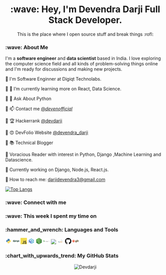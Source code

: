 <h1 align="center">
  :wave: Hey, I'm Devendra Darji Full Stack Developer.
</h1>
<p align="center">This is the place where I open source stuff and break things :rofl:</p>


<h3>
  :wave: About Me
</h3>

I'm a **software engineer** and **data scientist** based in India. I love exploring the computer science field and all kinds of problem-solving things online and I'm ready for discussions and making new projects.

:bookmark: I'm Software Enginner at Digiqt Technolabs.

:bookmark: :seedling: I’m currently learning more on React, Data Science.

:bookmark: :speech_balloon: Ask About Python

:bookmark: :mailbox: Contact me [@_devenofficial_](https://twitter.com/_devenofficial_)

:bookmark: :trophy: Hackerrank [@devdarji](https://www.hackerrank.com/devdarji) 

:bookmark: :heart_eyes: DevFolio Website [@devendra_darji](https://dev.to/devendra_darji)

:bookmark: :books: Technical Blogger

:bookmark: Voracious Reader with interest in Python, Django ,Machine Learning and Datascience. 

:bookmark: Currently working on Django, Node.js, React.js. 

:bookmark: How to reach me: darjidevendra3@gmail.com 



[![Top Langs](https://github-readme-stats.vercel.app/api/top-langs/?username=Devdarji&layout=compact&langs_count=8)](https://github.com/Devdarji)

<h3>
  :wave: Connect with me
</h3>
 
 <h3>
  :wave: This week I spent my time on
</h3>

 <h3>
  :hammer_and_wrench: Languages and Tools
</h3>

<code><img height="20" src="https://raw.githubusercontent.com/github/explore/80688e429a7d4ef2fca1e82350fe8e3517d3494d/topics/python/python.png"></code>
<code><img height="20" src="https://raw.githubusercontent.com/github/explore/80688e429a7d4ef2fca1e82350fe8e3517d3494d/topics/django/django.png"></code>
<code><img height="20" src="https://raw.githubusercontent.com/github/explore/80688e429a7d4ef2fca1e82350fe8e3517d3494d/topics/javascript/javascript.png"></code>
<code><img height="20" src="https://raw.githubusercontent.com/github/explore/5c058a388828bb5fde0bcafd4bc867b5bb3f26f3/topics/numpy/numpy.png"></code>
<code><img height="20" src="https://raw.githubusercontent.com/github/explore/80688e429a7d4ef2fca1e82350fe8e3517d3494d/topics/nodejs/nodejs.png"></code>
<code><img height="20" src="https://raw.githubusercontent.com/github/explore/80688e429a7d4ef2fca1e82350fe8e3517d3494d/topics/mongodb/mongodb.png"></code>
<code><img height="20" src="https://raw.githubusercontent.com/github/explore/80688e429a7d4ef2fca1e82350fe8e3517d3494d/topics/pandas/pandas.png"></code>
<code><img height="20" src="https://raw.githubusercontent.com/github/explore/80688e429a7d4ef2fca1e82350fe8e3517d3494d/topics/mysql/mysql.png"></code>
<code><img height="20" src="https://raw.githubusercontent.com/github/explore/80688e429a7d4ef2fca1e82350fe8e3517d3494d/topics/github/github.png"></code>
<code><img height="20" src="https://raw.githubusercontent.com/github/explore/80688e429a7d4ef2fca1e82350fe8e3517d3494d/topics/git/git.png"></code>


<h3>
  :chart_with_upwards_trend: My GitHub Stats
</h3>
<p align="center"><img src="https://github-readme-stats.vercel.app/api?username=Devdarji&show_icons=true&theme=gotham" alt="Devdarji" /></p>




